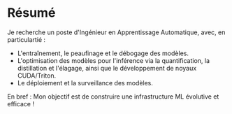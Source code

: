# Résumé

Je recherche un poste d'Ingénieur en Apprentissage Automatique, avec, en particulartié :

- L'entraînement, le peaufinage et le débogage des modèles.
- L'optimisation des modèles pour l'inférence via la quantification, la distillation et l'élagage, ainsi que le développement de noyaux CUDA/Triton.
- Le déploiement et la surveillance des modèles.

En bref : Mon objectif est de construire une infrastructure ML évolutive et efficace !
